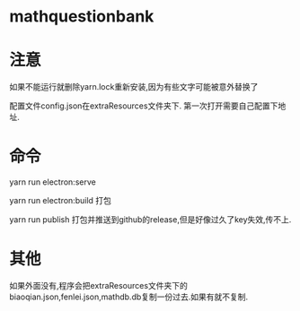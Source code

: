 # mathquestionbank

# 注意
如果不能运行就删除yarn.lock重新安装,因为有些文字可能被意外替换了

配置文件config.json在extraResources文件夹下. 第一次打开需要自己配置下地址.

# 命令
yarn run electron:serve 

yarn run electron:build 打包

yarn run publish 打包并推送到github的release,但是好像过久了key失效,传不上.

# 其他
如果外面没有,程序会把extraResources文件夹下的biaoqian.json,fenlei.json,mathdb.db复制一份过去.如果有就不复制.

